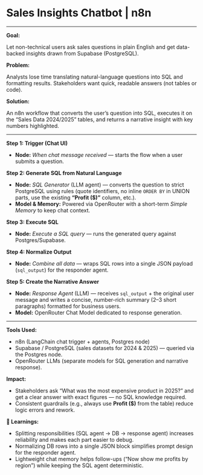 # Sales Insights Chatbot | n8n

---

<aside>

**Goal:**

Let non-technical users ask sales questions in plain English and get data-backed insights drawn from Supabase (PostgreSQL).

**Problem:**

Analysts lose time translating natural-language questions into SQL and formatting results. Stakeholders want quick, readable answers (not tables or code).

**Solution:**

An n8n workflow that converts the user’s question into SQL, executes it on the “Sales Data 2024/2025” tables, and returns a narrative insight with key numbers highlighted.

---

**Step 1: Trigger (Chat UI)**

- **Node:** *When chat message received* — starts the flow when a user submits a question.

**Step 2: Generate SQL from Natural Language**

- **Node:** *SQL Generator* (LLM agent) — converts the question to strict PostgreSQL using rules (quote identifiers, no inline `ORDER BY` in UNION parts, use the existing **“Profit ($)”** column, etc.).
- **Model & Memory:** Powered via OpenRouter with a short-term *Simple Memory* to keep chat context.

**Step 3: Execute SQL**

- **Node:** *Execute a SQL query* — runs the generated query against Postgres/Supabase.

**Step 4: Normalize Output**

- **Node:** *Combine all data* — wraps SQL rows into a single JSON payload (`sql_output`) for the responder agent.

**Step 5: Create the Narrative Answer**

- **Node:** *Response Agent* (LLM) — receives `sql_output` + the original user message and writes a concise, number-rich summary (2–3 short paragraphs) formatted for business users.
- **Model:** OpenRouter Chat Model dedicated to response generation.

---

**Tools Used:**

- n8n (LangChain chat trigger + agents, Postgres node)
- Supabase / PostgreSQL (sales datasets for 2024 & 2025) — queried via the Postgres node.
- OpenRouter LLMs (separate models for SQL generation and narrative response).

**Impact:**

- Stakeholders ask “What was the most expensive product in 2025?” and get a clear answer with exact figures — no SQL knowledge required.
- Consistent guardrails (e.g., always use **Profit ($)** from the table) reduce logic errors and rework.

**🧠 Learnings:**

- Splitting responsibilities (SQL agent → DB → response agent) increases reliability and makes each part easier to debug.
- Normalizing DB rows into a single JSON block simplifies prompt design for the responder agent.
- Lightweight chat memory helps follow-ups (“Now show me profits by region”) while keeping the SQL agent deterministic.
</aside>
